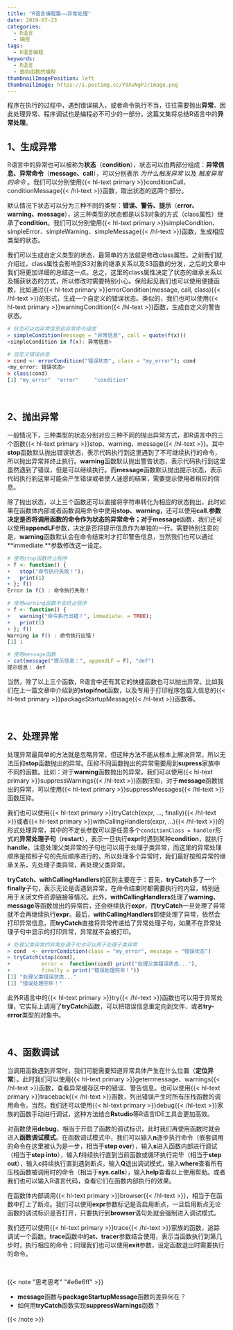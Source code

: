 ```yaml
---
title: "R语言编程篇——异常处理"
date: 2019-07-23
categories:
  - R语言
  - 编程
tags:
  - R语言编程
keywords:
  - R语言
  - 面向函数的编程
thumbnailImagePosition: left
thumbnailImage: https://i.postimg.cc/Y9XvNgPJ/image.png
---
```


程序在执行的过程中，遇到错误输入，或者命令执行不当，往往需要抛出**异常**。因此处理异常、程序调试也是编程必不可少的一部分。这篇文集将总结R语言中的**异常处理**。

<!--more-->

<!-- toc -->


## 1、生成异常

R语言中的异常也可以被称为**状态**（**condition**），状态可以由两部分组成：**异常信息、异常命令**（**message、call**），可以分别表示 *为什么触发异常* 以及 *触发异常的命令* 。我们可以分别使用{{< hl-text primary >}}conditionCall、conditionMessage{{< /hl-text >}}函数，取出状态的这两个部分。

默认情况下状态可以分为三种不同的类型：**错误、警告、提示**（**error、warning、message**），这三种类型的状态都是以S3对象的方式（class属性）继承了**condition**。我们可以分别使用{{< hl-text primary >}}simpleCondition、simpleError、simpleWarning、simpleMessage{{< /hl-text >}}函数，生成相应类型的状态。

我们可以生成自定义类型的状态，最简单的方法就是修改class属性。之前我们就介绍过，class属性会影响到S3对象的继承关系以及S3函数的分发，之后的文章中我们将更加详细的总结这一点。总之，这里的class属性决定了状态的继承关系以及捕获状态的方式，所以修改时需要特别小心。保险起见我们也可以使用便捷函数，比如通过{{< hl-text primary >}}errorCondition(message, call, class){{< /hl-text >}}的形式，生成一个自定义的错误状态。类似的，我们也可以使用{{< hl-text primary >}}warningCondition{{< /hl-text >}}函数，生成自定义的警告状态。

```R
# 状态可以由异常信息和异常命令组成
> simpleCondition(message = "异常信息", call = quote(f(x)))
<simpleCondition in f(x): 异常信息>

# 自定义错误状态
> cond <- errorCondition("错误状态", class = "my_error"); cond
<my_error: 错误状态>
> class(cond)
[1] "my_error"  "error"     "condition"
```

<br>

## 2、抛出异常

一般情况下，三种类型的状态分别对应三种不同的抛出异常方式，即R语言中的三个函数{{< hl-text primary >}}stop、warning、message{{< /hl-text >}}。其中**stop**函数默认抛出错误状态，表示代码执行到这里遇到了不可继续执行的命令，所以抛出异常并终止执行。**warning**函数默认抛出警告状态，表示代码执行到这里虽然遇到了错误，但是可以继续执行。而**message**函数默认抛出提示状态，表示代码执行到这里可能会产生错误或者使人迷惑的结果，需要提示使用者相应的信息。

除了抛出状态，以上三个函数还可以直接将字符串转化为相应的状态抛出，此时如果在函数体内部或者函数调用命令中使用**stop、warning**，还可以使用**call.**参数决定是否将调用函数的命令作为状态的异常命令；对于**message**函数，我们还可以使用**appendLF**参数，决定是否将提示信息作为单独的一行。需要特别注意的是，**warning**函数默认会在命令结束时才打印警告信息，当然我们也可以通过**immediate.**参数修改这一设定。

```R
# 使用stop函数终止程序
> f <- function() {
+   stop("命令执行失败！"); 
+   print(1)
+ }; f()
Error in f() : 命令执行失败！

# 使用warning函数不会终止程序
> f <- function() {
+   warning("命令执行出错！", immediate. = TRUE); 
+   print(1)
+ }; f()
Warning in f() : 命令执行出错！
[1] 1

# 使用message函数
> cat(message("提示信息：", appendLF = F), "def")
提示信息： def
```

当然，除了以上三个函数，R语言中还有其它的快捷函数也可以抛出异常。比如我们在上一篇文章中介绍到的**stopifnot**函数，以及专用于打印程序包载入信息的{{< hl-text primary >}}packageStartupMessage{{< /hl-text >}}函数等。

<br>

## 2、处理异常

处理异常最简单的方法就是忽略异常，但这种方法不能从根本上解决异常，所以无法压抑**stop**函数抛出的异常。压抑不同函数抛出的异常需要用到**supress**家族中不同的函数。比如：对于**warning**函数抛出的异常，我们可以使用{{< hl-text primary >}}suppressWarnings{{< /hl-text >}}函数压抑，对于**message**函数抛出的异常，可以使用{{< hl-text primary >}}suppressMessages{{< /hl-text >}}函数压抑。

我们也可以使用{{< hl-text primary >}}tryCatch(expr, ..., finally){{< /hl-text >}}或者{{< hl-text primary >}}withCallingHandlers(expr, ...){{< /hl-text >}}的形式处理异常，其中的不定长参数可以是任意多个`conditionClass = handler`形式的**异常处理子句**（**restart**），表示一旦执行**expr**时遇到某种**condition**，就执行**handle**。注意处理父类异常的子句也可以用于处理子类异常，而这里的异常处理顺序是按照子句的先后顺序进行的，所以处理多个异常时，我们最好按照异常的继承关系，先处理子类异常，再处理父类异常。

**tryCatch、withCallingHandlers**的区别主要在于：首先，**tryCatch**多了一个**finally**子句，表示无论是否遇到异常，在命令结束时都需要执行的内容，特别适用于关闭文件资源链接等情况。此外，**withCallingHandlers**处理了**warning、message**等函数抛出的异常后，还会继续执行**expr**，而**tryCatch**一旦处理了异常就不会再继续执行**expr**。最后，**withCallingHandlers**即使处理了异常，依然会打印异常信息，而**tryCatch**直接将异常传递给了异常处理子句，如果不在异常处理子句中显示的打印异常，异常就不会被打印。

```R
# 处理父类异常的异常处理子句也可以用于处理子类异常
> cond  <- errorCondition(class = "my_error", message = "错误状态")
> tryCatch(stop(cond), 
+          error =  function(cond) print("处理父类错误状态..."),
+          finally = print("错误处理完毕！"))
[1] "处理父类错误状态..."
[1] "错误处理完毕！"
```

此外R语言中的{{< hl-text primary >}}try{{< /hl-text >}}函数也可以用于异常处理，它实际上调用了**tryCatch**函数，可以把错误信息重定向到文件、或者**try-error**类型的对象中。

<br>

## 4、函数调试

当调用函数遇到异常时，我们可能需要知道异常具体产生在什么位置（**定位异常**）。此时我们可以使用{{< hl-text primary >}}geterrmessage、warnings{{< /hl-text >}}函数，查看异常缓存区中的错误、警告信息。也可以使用{{< hl-text primary >}}traceback{{< /hl-text >}}函数，列出错误产生时所有压栈函数的调用命令。当然，我们还可以使用{{< hl-text primary >}}debug{{< /hl-text >}}家族的函数手动进行调试，这种方法结合**Rstudio**等R语言IDE工具会更加高效。

对函数使用**debug**，相当于开启了函数的调试标识，此时我们再使用函数时就会进入**函数调试模式**。在函数调试模式中，我们可以输入**n**逐步执行命令（嵌套调用的命令在这里被认为是一步，相当于**step over**），输入**s**进入函数内部进行调试（相当于**step into**），输入**f**持续执行直到当前函数或循环执行完毕（相当于**step out**），输入**c**持续执行直到遇到断点，输入**Q**退出调试模式，输入**where**查看所有压栈函数被调用时的命令（相当于**sys.calls**），输入**help**查看以上使用帮助。或者我们也可以输入R语言代码，查看它们在函数内部执行的效果。

在函数体内部调用{{< hl-text primary >}}browser{{< /hl-text >}}，相当于在函数中打上了断点。我们可以使用**expr**参数标记是否启用断点，一旦启用断点无论函数的调试标识是否打开，只要执行到**browser**语句处就会强制进入调试模式。

我们还可以使用{{< hl-text primary >}}trace{{< /hl-text >}}家族的函数，追踪调试一个函数。**trace**函数中的**at、tracer**参数结合使用，表示当函数执行到第几步时，执行相应的命令；同理我们也可以使用**exit**参数，设定函数退出时需要执行的命令。

<br>

{{< note "思考思考" "#e6e6ff" >}}
- **message**函数与**packageStartupMessage**函数的差异何在？
- 如何用**tryCatch**函数实现**suppressWarnings**函数？

{{< /note >}}

<br>
